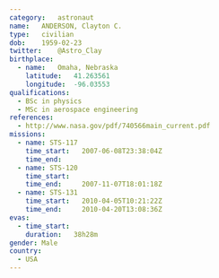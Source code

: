 ```yaml
---
category:	astronaut
name:	ANDERSON, Clayton C.
type:	civilian
dob:	1959-02-23
twitter:	@Astro_Clay
birthplace:
  - name:	Omaha, Nebraska
    latitude:	41.263561
    longitude:	-96.03553
qualifications:
  - BSc in physics
  - MSc in aerospace engineering
references:
  - http://www.nasa.gov/pdf/740566main_current.pdf
missions:
  - name: STS-117
    time_start:   2007-06-08T23:38:04Z
    time_end:     
  - name: STS-120
    time_start:   
    time_end:     2007-11-07T18:01:18Z
  - name: STS-131
    time_start:   2010-04-05T10:21:22Z
    time_end:     2010-04-20T13:08:36Z
evas:
  - time_start: 
    duration:   38h28m
gender:	Male
country:
  - USA
---
```

